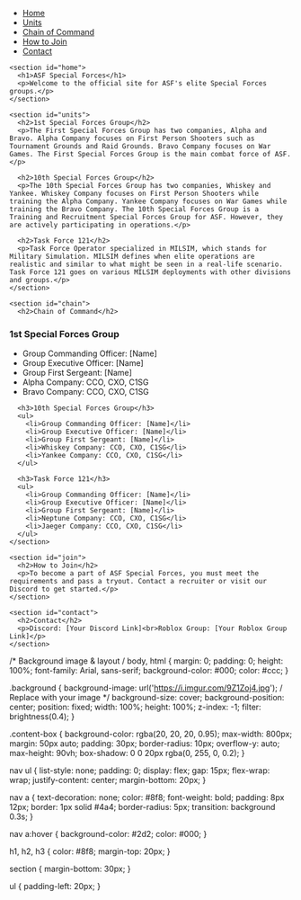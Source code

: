 <!DOCTYPE html>
<html lang="en">
<head>
  <meta charset="UTF-8" />
  <meta name="viewport" content="width=device-width, initial-scale=1.0" />
  <title>ASF Special Forces</title>
  <link rel="stylesheet" href="style.css" />
</head>
<body>
  <div class="background"></div>
  <div class="content-box">
    <nav>
      <ul>
        <li><a href="#home">Home</a></li>
        <li><a href="#units">Units</a></li>
        <li><a href="#chain">Chain of Command</a></li>
        <li><a href="#join">How to Join</a></li>
        <li><a href="#contact">Contact</a></li>
      </ul>
    </nav>

    <section id="home">
      <h1>ASF Special Forces</h1>
      <p>Welcome to the official site for ASF's elite Special Forces groups.</p>
    </section>

    <section id="units">
      <h2>1st Special Forces Group</h2>
      <p>The First Special Forces Group has two companies, Alpha and Bravo. Alpha Company focuses on First Person Shooters such as Tournament Grounds and Raid Grounds. Bravo Company focuses on War Games. The First Special Forces Group is the main combat force of ASF.</p>

      <h2>10th Special Forces Group</h2>
      <p>The 10th Special Forces Group has two companies, Whiskey and Yankee. Whiskey Company focuses on First Person Shooters while training the Alpha Company. Yankee Company focuses on War Games while training the Bravo Company. The 10th Special Forces Group is a Training and Recruitment Special Forces Group for ASF. However, they are actively participating in operations.</p>

      <h2>Task Force 121</h2>
      <p>Task Force Operator specialized in MILSIM, which stands for Military Simulation. MILSIM defines when elite operations are realistic and similar to what might be seen in a real-life scenario. Task Force 121 goes on various MILSIM deployments with other divisions and groups.</p>
    </section>

    <section id="chain">
      <h2>Chain of Command</h2>
<h3>1st Special Forces Group</h3>
      <ul>
        <li>Group Commanding Officer: [Name]</li>
        <li>Group Executive Officer: [Name]</li>
        <li>Group First Sergeant: [Name]</li>
        <li>Alpha Company: CCO, CXO, C1SG</li>
        <li>Bravo Company: CCO, CXO, C1SG</li>
      </ul>

      <h3>10th Special Forces Group</h3>
      <ul>
        <li>Group Commanding Officer: [Name]</li>
        <li>Group Executive Officer: [Name]</li>
        <li>Group First Sergeant: [Name]</li>
        <li>Whiskey Company: CCO, CXO, C1SG</li>
        <li>Yankee Company: CCO, CXO, C1SG</li>
      </ul>

      <h3>Task Force 121</h3>
      <ul>
        <li>Group Commanding Officer: [Name]</li>
        <li>Group Executive Officer: [Name]</li>
        <li>Group First Sergeant: [Name]</li>
        <li>Neptune Company: CCO, CXO, C1SG</li>
        <li>Jaeger Company: CCO, CXO, C1SG</li>
      </ul>
    </section>

    <section id="join">
      <h2>How to Join</h2>
      <p>To become a part of ASF Special Forces, you must meet the requirements and pass a tryout. Contact a recruiter or visit our Discord to get started.</p>
    </section>

    <section id="contact">
      <h2>Contact</h2>
      <p>Discord: [Your Discord Link]<br>Roblox Group: [Your Roblox Group Link]</p>
    </section>
  </div>
</body>
</html>

/* Background image & layout /
body, html {
  margin: 0;
  padding: 0;
  height: 100%;
  font-family: Arial, sans-serif;
  background-color: #000;
  color: #ccc;
}

.background {
  background-image: url('https://i.imgur.com/9Z1Zoj4.jpg'); / Replace with your image */
  background-size: cover;
  background-position: center;
  position: fixed;
  width: 100%;
  height: 100%;
  z-index: -1;
  filter: brightness(0.4);
}

.content-box {
  background-color: rgba(20, 20, 20, 0.95);
  max-width: 800px;
  margin: 50px auto;
  padding: 30px;
  border-radius: 10px;
  overflow-y: auto;
  max-height: 90vh;
  box-shadow: 0 0 20px rgba(0, 255, 0, 0.2);
}

nav ul {
  list-style: none;
  padding: 0;
  display: flex;
  gap: 15px;
  flex-wrap: wrap;
  justify-content: center;
  margin-bottom: 20px;
}

nav a {
  text-decoration: none;
  color: #8f8;
  font-weight: bold;
  padding: 8px 12px;
  border: 1px solid #4a4;
  border-radius: 5px;
  transition: background 0.3s;
}

nav a:hover {
  background-color: #2d2;
  color: #000;
}

h1, h2, h3 {
  color: #8f8;
  margin-top: 20px;
}

section {
  margin-bottom: 30px;
}

ul {
  padding-left: 20px;
}
